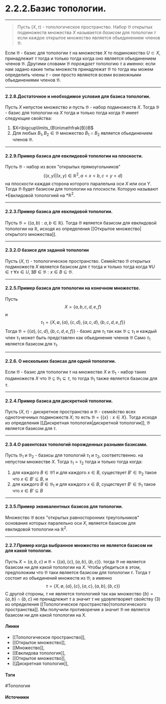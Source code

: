 # 2.2.2.Базис топологии.
***
>Пусть $(X,\tau)$ - топологическое пространство. Набор $\mathfrak{B}$ открытых подмножеств множества $X$ называется *базисом* для топологии $\tau$ если каждое открытое множество является обьединением членов $\mathfrak{B}$.

Если $\mathfrak{B}$ - базис для топологии $\tau$ на множестве $X$ то подмножество $U\subset X$, принадлежит $\tau$ тогда и только тогда когда оно является обьединением членов $\mathfrak{B}$. Другими словами $\mathfrak{B}$ *порождает* топологию $\tau$ а именно: если нам задано какие типы множеств принадлежат $\mathfrak{B}$ то тогда мы можем определить члены $\tau$ - они просто являются всеми возможными обьединениями членов $\mathfrak{B}$.
***
#### 2.2.8.Достаточное и необходимое условия для базиса топологии.
Пусть $X$ непустое множество и пусть $\mathfrak{B}$ - набор подмножеств $X$. Тогда $\mathfrak{B}$ - базис для топологии на $X$ тогда и только тогда когда $\mathfrak{B}$ имеет следующие свойства:
1. $X=\bigcup\limits_{B\in\mathfrak{B}}B$ 
2. Для любых $B_1,B_2\in\mathfrak{B}$ множество $B_{1}\cap B_2$ является обьединением членов $\mathfrak{B}$.
***
#### 2.2.9.Пример базиса для евклидовой топологии на плоскости.
Пусть $\mathfrak{B}$ - набор из всех "открытых прямоугольников" 
$$\{(x,y)|(x,y)\in\mathbb{R}^2,a<x<b,c<y<d\}$$ на плоскости каждая сторона которого паралельна оси $X$ или оси $Y$.
Тогда $\mathfrak{B}$ будет базисом для топологии на плоскости. Которую называют *Евклидовой топологией на *$\mathbb{R}^2$.
***

#### 2.2.3.Пример базиса для евклидовой топологии.
Пусть $\mathfrak{B}=\{(a,b):a,b\in\mathbb{R}\}$. Тогда $\mathfrak{B}$ является базисом для евклидовой топологии на $\mathbb{R}$, исходя из определения [[Открытое множество|открытого множества]].
***
#### 2.3.2.О базисе для заданой топологии
Пусть $(X,\tau)$ - топологическое пространство. Семейство $\mathfrak{B}$ открытых подмножеств $X$ является базисом для $\tau$ тогда и только тогда когда $\forall U\in\tau$ $\forall x\in U,\exists B\in\mathfrak{B}:x\in B\subseteq\mathfrak{B}$.
***
#### 2.2.5.Пример базиса для топологии на конечном множестве.
Пусть $$X=\{a,b,c,d,e,f\}$$ и 
$$\tau_1=\{X,\emptyset,\{a\},\{c,d\},\{a,c,d\},\{b,c,d,e,f\}\}$$ 
Тогда $\mathfrak{B}=\{\{a\},\{c,d\},\{b,c,d,e,f\}\}$ - базис для $\tau_1$ так как $\mathfrak{B}\subseteq\tau_1$ и каждый член $\tau_1$ может быть представлен как обьединение членов $\mathfrak{B}$
Само $\tau_1$ является базисом для $\tau_1$.
***
#### 2.2.6. О нескольких базисах для одной топологии.
Если $\mathfrak{B}$ - базис для топологии $\tau$ на множестве $X$ и $\mathfrak{B}_1$ - набор таких подмножеств $X$ что $\mathfrak{B}\subseteq\mathfrak{B}_1\subseteq\tau$, то тогда $\mathfrak{B}_1$ также является базисом для $\tau$.
***
#### 2.2.4.Пример базиса для дискретной топологии.
Пусть $(X,\tau)$ - дискретное пространство и $\mathfrak{B}$ - семейство всех одноточечниых подмножеств $X$; то есть $\mathfrak{B}=\{\{x\}:x\in X\}$. Тогда исходя из определения [[Дискретная топология|дискретной топологии]], $\mathfrak{B}$ является базисом для $\tau$.
***
#### 2.3.4.О равентсвах топологий порожденных разными базисами.
Пусть $\mathfrak{B}_1$ и $\mathfrak{B}_2$ - базисы для топологий $\tau_1$ и $\tau_2$, соответственно. на непустом множестве $X$. Тогда $\tau_1=\tau_2$ тогда и только тогда когда:
1. для каждого $B\in\mathfrak{B}1$ и для каждого $x\in B$, существует $B'\in\mathfrak{B}_2$ такое что $x\in B'\subseteq B$, и
2. для каждого $B\in\mathfrak{B}_1$ и для каждого $x\in B$, существует $B'\in\mathfrak{B}_1$ такое что $x\in B'\subseteq B$
***
#### 2.3.5.Пример эквивалентных базисов для топологии.
Множество $\mathfrak{B}$ всех "открытых равносторонних треугольников" основание которых паралельно оси $X$, является базисом для евклидовой топологии на $\mathbb{R}^2$.
***
#### 2.2.7.Пример когда выбранное множество не является базисом ни для какой топологии.
Пусть $X=\{a,b,c\}$ и $\mathfrak{B}=\{\{a\},\{c\},\{a,b\},\{b,c\}\}$. тогда $\mathfrak{B}$ не является базисом ни для какой топологии на $X$. Чтобы убедиться в этом, предположим что $\mathfrak{B}$ таки является базисом для топологии $\tau$. Тогда $\tau$ состоит из обьединений множеств из $\mathfrak{B}$; а именно 
$$
\tau=\{X,\emptyset,\{a\},\{c\},\{a,c\},\{a,b\},\{b,c\}\}
$$
С другой стороны, $\tau$ не является топологией так как множество $\{b\}=\{a,b\}\cap\{b,c\}$ не пренадлежит $\tau$ а значит $\tau$ не удовлетворяет свойству (3) из определения [[Топологическое пространство|топологического пространства]]. Мы получили противоречие а значит $\mathfrak{B}$ не является базисом ни для какой топологии на X.

#### Линки
- [[Топологическое пространство]],
- [[Открытое множество]],
- [[Множество]],
- [[Евклидова топология]],
- [[Открытое множество]],
- [[Дискретная топология]],
#### Тэги
 #Топология 
#### Источники

